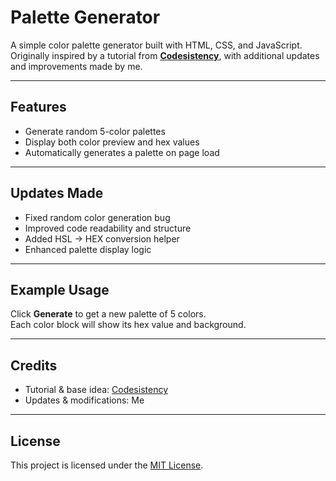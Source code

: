 # Palette Generator

A simple color palette generator built with HTML, CSS, and JavaScript.  
Originally inspired by a tutorial from **[Codesistency](https://www.youtube.com/@codesistency)**, with additional updates and improvements made by me.

---

## Features
- Generate random 5-color palettes
- Display both color preview and hex values
- Automatically generates a palette on page load

---

## Updates Made
- Fixed random color generation bug  
- Improved code readability and structure  
- Added HSL → HEX conversion helper  
- Enhanced palette display logic  

---

## Example Usage
Click **Generate** to get a new palette of 5 colors.  
Each color block will show its hex value and background.

---

## Credits
- Tutorial & base idea: [Codesistency](https://www.youtube.com/@codesistency)  
- Updates & modifications: Me  

---

## License
This project is licensed under the [MIT License](LICENSE).
